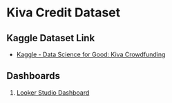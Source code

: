 # Kiva Credit Dataset

## Kaggle Dataset Link
* [Kaggle - Data Science for Good: Kiva Crowdfunding](https://www.kaggle.com/datasets/kiva/data-science-for-good-kiva-crowdfunding)

## Dashboards
1. [Looker Studio Dashboard](https://lookerstudio.google.com/reporting/9291aace-c15a-473d-8444-cc14e5e03d42/page/QZ2fD)